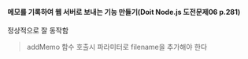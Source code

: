 #### 메모를 기록하여 웹 서버로 보내는 기능 만들기(Doit Node.js 도전문제06 p.281)
정상적으로 잘 동작함
> addMemo 함수 호출시 파라미터로 filename을 추가해야 한다
